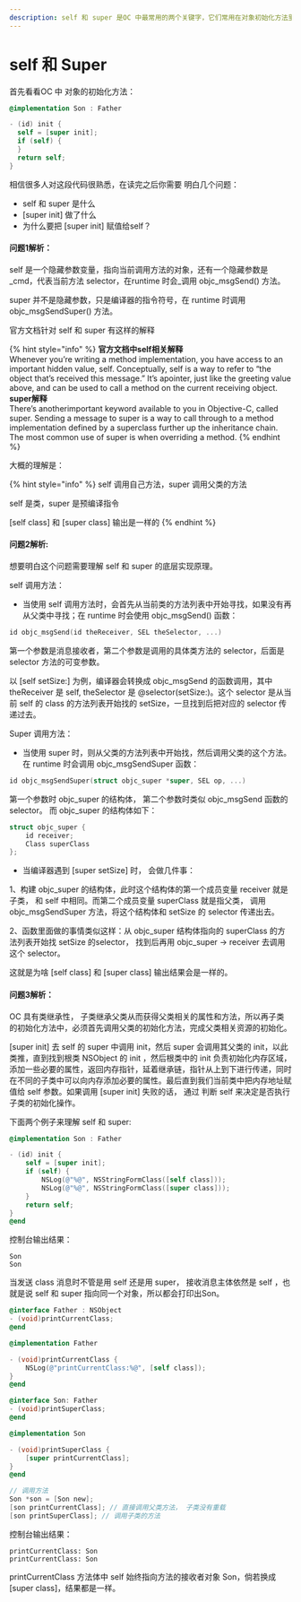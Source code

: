 ```yaml
---
description: self 和 super 是OC 中最常用的两个关键字，它们常用在对象初始化方法里。
---
```


# self 和 Super

首先看看OC 中 对象的初始化方法：

```objectivec
@implementation Son : Father

- (id) init {
  self = [super init];
  if (self) {
  }
  return self;
}
```

相信很多人对这段代码很熟悉，在读完之后你需要 明白几个问题：

* self 和 super 是什么
* \[super init\] 做了什么
* 为什么要把 \[super init\] 赋值给self？

#### 问题1解析：

self 是一个隐藏参数变量，指向当前调用方法的对象，还有一个隐藏参数是 _cmd，代表当前方法 selector，在runtime 时会_调用 objc\_msgSend\(\) 方法。

super 并不是隐藏参数，只是编译器的指令符号，在 runtime 时调用 objc\_msgSendSuper\(\) 方法。

官方文档针对 self 和 super 有这样的解释

{% hint style="info" %}
**官方文档中self相关解释**  
 Whenever you’re writing a method implementation, you have access to an important hidden value, self. Conceptually, self is a way to refer to “the object that’s received this message.” It’s apointer, just like the greeting value above, and can be used to call a method on the current receiving object.  
 **super解释**  
 There’s anotherimportant keyword available to you in Objective-C, called super. Sending a message to super is a way to call through to a method implementation defined by a superclass further up the inheritance chain. The most common use of super is when overriding a method.
{% endhint %}

大概的理解是：

{% hint style="info" %}
self 调用自己方法，super 调用父类的方法

self 是类，super 是预编译指令

\[self class\] 和 \[super class\] 输出是一样的
{% endhint %}

#### 问题2解析:

想要明白这个问题需要理解 self 和 super 的底层实现原理。

self 调用方法：

* 当使用 self 调用方法时，会首先从当前类的方法列表中开始寻找，如果没有再从父类中寻找；在 runtime 时会使用 objc\_msgSend\(\) 函数：

```objectivec
id objc_msgSend(id theReceiver, SEL theSelector, ...)
```

第一个参数是消息接收者，第二个参数是调用的具体类方法的 selector，后面是 selector 方法的可变参数。

以 \[self setSize:\] 为例，编译器会转换成 objc\_msgSend 的函数调用，其中 theReceiver 是 self,  theSelector 是 @selector\(setSize:\)。这个 selector 是从当前 self 的 class 的方法列表开始找的 setSize，一旦找到后把对应的 selector 传递过去。

Super 调用方法：

* 当使用 super 时，则从父类的方法列表中开始找，然后调用父类的这个方法。在 runtime 时会调用 objc\_msgSendSuper 函数：

```objectivec
id objc_msgSendSuper(struct objc_super *super, SEL op, ...)
```

第一个参数时 objc\_super 的结构体， 第二个参数时类似 objc\_msgSend 函数的 selector。 而 objc\_super 的结构体如下：

```objectivec
struct objc_super {
    id receiver;
    Class superClass
};
```

* 当编译器遇到 \[super setSize\] 时， 会做几件事：

1、构建 objc\_super 的结构体，此时这个结构体的第一个成员变量 receiver 就是子类， 和 self 中相同。而第二个成员变量 superClass 就是指父类， 调用 objc\_msgSendSuper 方法，将这个结构体和 setSize 的 selector 传递出去。

2、函数里面做的事情类似这样：从 objc\_super 结构体指向的 superClass 的方法列表开始找 setSize 的selector， 找到后再用 objc\_super -&gt; receiver 去调用这个 selector。

这就是为啥 \[self class\] 和 \[super class\] 输出结果会是一样的。

#### 问题3解析：

OC 具有类继承性， 子类继承父类从而获得父类相关的属性和方法，所以再子类的初始化方法中，必须首先调用父类的初始化方法，完成父类相关资源的初始化。

\[super init\] 去 self  的 super 中调用 init，然后 super 会调用其父类的 init，以此类推，直到找到根类 NSObject 的 init ，然后根类中的 init 负责初始化内存区域，添加一些必要的属性，返回内存指针，延着继承链，指针从上到下进行传递，同时在不同的子类中可以向内存添加必要的属性。最后直到我们当前类中把内存地址赋值给 self 参数。如果调用 \[super init\] 失败的话， 通过 判断 self 来决定是否执行子类的初始化操作。

下面两个例子来理解 self 和 super:

```objectivec
@implementation Son : Father

- (id) init {
    self = [super init];
    if (self) {
        NSLog(@"%@", NSStringFormClass([self class]));
        NSLog(@"%@", NSStringFormClass([super class]));
    }
    return self;
}
@end
```

控制台输出结果：

```text
Son
Son
```

当发送 class 消息时不管是用 self 还是用 super， 接收消息主体依然是 self ，也就是说 self 和 super 指向同一个对象，所以都会打印出Son。

```objectivec
@interface Father : NSObject
- (void)printCurrentClass;
@end

@implementation Father

- (void)printCurrentClass {
    NSLog(@"printCurrentClass:%@", [self class]);
}
@end

@interface Son: Father
- (void)printSuperClass;
@end

@implementation Son

- (void)printSuperClass {
    [super printCurrentClass];
}
@end

// 调用方法
Son *son = [Son new];
[son printCurrentClass]; // 直接调用父类方法， 子类没有重载
[son printSuperClass]; // 调用子类的方法
```

控制台输出结果：

```text
printCurrentClass: Son
printCurrentClass: Son
```

printCurrentClass 方法体中 self 始终指向方法的接收者对象 Son，倘若换成 \[super class\]，结果都是一样。

